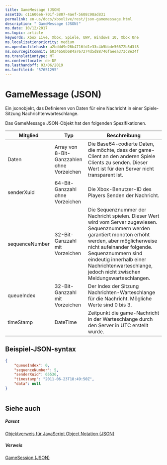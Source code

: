 ```yaml
---
title: GameMessage (JSON)
assetID: c11606e6-701f-5807-4aef-5608c98ad831
permalink: en-us/docs/xboxlive/rest/json-gamemessage.html
description: " GameMessage (JSON)"
ms.date: 10/12/2017
ms.topic: article
keywords: Xbox Live, Xbox, Spiele, UWP, Windows 10, Xbox One
ms.localizationpriority: medium
ms.openlocfilehash: a2bddd9e26b4716fd1e33c4b5bbde56672b5d3f8
ms.sourcegitcommit: b034650b684a767274d5d88746faeea373c8e34f
ms.translationtype: MT
ms.contentlocale: de-DE
ms.lasthandoff: 03/06/2019
ms.locfileid: "57651295"
---
```

# <a name="gamemessage-json"></a>GameMessage (JSON)
Ein jsonobjekt, das Definieren von Daten für eine Nachricht in einer Spiele-Sitzung Nachrichtenwarteschlange. 
<a id="ID4EN"></a>

  
 
Das GameMessage JSON-Objekt hat den folgenden Spezifikationen.
 
| Mitglied| Typ| Beschreibung| 
| --- | --- | --- | 
| Daten| Array von 8-Bit-Ganzzahlen ohne Vorzeichen| Die Base64-codierte Daten, die möchte, dass der game-Client an den anderen Spiele Clients zu senden. Dieser Wert ist für den Server nicht transparent ist. | 
| senderXuid| 64-Bit-Ganzzahl ohne Vorzeichen| Die Xbox-Benutzer-ID des Players Senden der Nachricht. | 
| sequenceNumber| 32-Bit-Ganzzahl mit Vorzeichen| Die Sequenznummer der Nachricht spielen. Dieser Wert wird vom Server zugewiesen. Sequenznummern werden garantiert monoton erhöht werden, aber möglicherweise nicht aufeinander folgende. Sequenznummern sind eindeutig innerhalb einer Nachrichtenwarteschlange, jedoch nicht zwischen Meldungswarteschlangen. | 
| queueIndex| 32-Bit-Ganzzahl mit Vorzeichen| Der Index der Sitzung Nachrichten-Warteschlange für die Nachricht. Mögliche Werte sind 0 bis 3.| 
| timeStamp| DateTime| Zeitpunkt die game-Nachricht in der Warteschlange durch den Server in UTC erstellt wurde. | 
  
<a id="ID4ERC"></a>

 
## <a name="sample-json-syntax"></a>Beispiel-JSON-syntax
 

```json
{
    "queueIndex": 0,
    "sequenceNumber": 5,
    "senderXuid": 65536,
    "timestamp": "2011-06-23T18:49:50Z",
    "data": null
}
    
```

  
<a id="ID4E1C"></a>

 
## <a name="see-also"></a>Siehe auch
 
<a id="ID4E3C"></a>

 
##### <a name="parent"></a>Parent 

[Objektverweis für JavaScript Object Notation (JSON)](atoc-xboxlivews-reference-json.md)

  
<a id="ID4EGD"></a>

 
##### <a name="reference"></a>Verweis 

[GameSession (JSON)](json-gamesession.md)

   